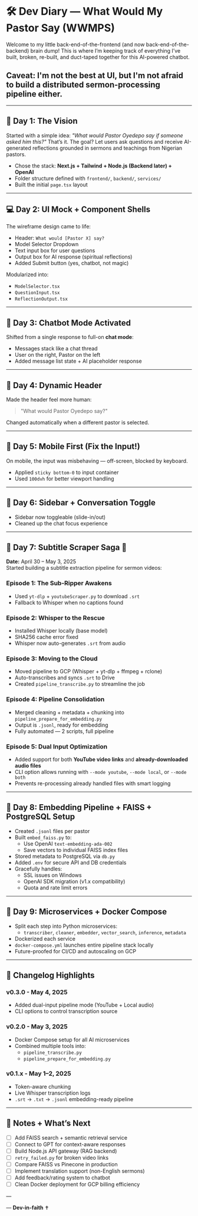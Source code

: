# 🛠️ Dev Diary — What Would My Pastor Say (WWMPS)

Welcome to my little back-end-of-the-frontend (and now back-end-of-the-backend) brain dump! This is where I’m keeping track of everything I’ve built, broken, re-built, and duct-taped together for this AI-powered chatbot.

## Caveat: I'm not the best at UI, but I'm not afraid to build a distributed sermon-processing pipeline either.
---

## 📅 Day 1: The Vision
Started with a simple idea: *"What would Pastor Oyedepo say if someone asked him this?"* That’s it. The goal? Let users ask questions and receive AI-generated reflections grounded in sermons and teachings from Nigerian pastors.

- Chose the stack: **Next.js + Tailwind + Node.js (Backend later) + OpenAI**
- Folder structure defined with `frontend/`, `backend/`, `services/`
- Built the initial `page.tsx` layout

---

## 💻 Day 2: UI Mock + Component Shells
The wireframe design came to life:
- Header: `What would [Pastor X] say?`
- Model Selector Dropdown
- Text input box for user questions
- Output box for AI response (spiritual reflections)
- Added Submit button (yes, chatbot, not magic)

Modularized into:
- `ModelSelector.tsx`
- `QuestionInput.tsx`
- `ReflectionOutput.tsx`

---

## 🧪 Day 3: Chatbot Mode Activated
Shifted from a single response to full-on **chat mode**:
- Messages stack like a chat thread
- User on the right, Pastor on the left
- Added message list state + AI placeholder response

---

## 🔄 Day 4: Dynamic Header
Made the header feel more human:
> "What would Pastor Oyedepo say?"

Changed automatically when a different pastor is selected.

---

## 📱 Day 5: Mobile First (Fix the Input!)
On mobile, the input was misbehaving — off-screen, blocked by keyboard.
- Applied `sticky bottom-0` to input container
- Used `100dvh` for better viewport handling

---

## 🧩 Day 6: Sidebar + Conversation Toggle
- Sidebar now toggleable (slide-in/out)
- Cleaned up the chat focus experience

---

## 📓 Day 7: Subtitle Scraper Saga 🍿  
**Date:** April 30 – May 3, 2025  
Started building a subtitle extraction pipeline for sermon videos:

### Episode 1: The Sub-Ripper Awakens
- Used `yt-dlp` + `youtubeScraper.py` to download `.srt`
- Fallback to Whisper when no captions found

### Episode 2: Whisper to the Rescue
- Installed Whisper locally (base model)
- SHA256 cache error fixed
- Whisper now auto-generates `.srt` from audio

### Episode 3: Moving to the Cloud
- Moved pipeline to GCP (Whisper + yt-dlp + ffmpeg + rclone)
- Auto-transcribes and syncs `.srt` to Drive
- Created `pipeline_transcribe.py` to streamline the job

### Episode 4: Pipeline Consolidation
- Merged cleaning + metadata + chunking into `pipeline_prepare_for_embedding.py`
- Output is `.jsonl`, ready for embedding
- Fully automated — 2 scripts, full pipeline

### Episode 5: Dual Input Optimization
- Added support for both **YouTube video links** and **already-downloaded audio files**
- CLI option allows running with `--mode youtube`, `--mode local`, or `--mode both`
- Prevents re-processing already handled files with smart logging

---

## 🧠 Day 8: Embedding Pipeline + FAISS + PostgreSQL Setup
- Created `.jsonl` files per pastor
- Built `embed_faiss.py` to:
  - Use OpenAI `text-embedding-ada-002`
  - Save vectors to individual FAISS index files
- Stored metadata to PostgreSQL via `db.py`
- Added `.env` for secure API and DB credentials
- Gracefully handles:
  - SSL issues on Windows
  - OpenAI SDK migration (v1.x compatibility)
  - Quota and rate limit errors

---

## 🐳 Day 9: Microservices + Docker Compose
- Split each step into Python microservices:
  - `transcriber`, `cleaner`, `embedder`, `vector_search`, `inference`, `metadata`
- Dockerized each service
- `docker-compose.yml` launches entire pipeline stack locally
- Future-proofed for CI/CD and autoscaling on GCP

---

## 📜 Changelog Highlights

### v0.3.0 - May 4, 2025
- Added dual-input pipeline mode (YouTube + Local audio)
- CLI options to control transcription source

### v0.2.0 - May 3, 2025
- Docker Compose setup for all AI microservices
- Combined multiple tools into:
  - `pipeline_transcribe.py`
  - `pipeline_prepare_for_embedding.py`

### v0.1.x - May 1–2, 2025
- Token-aware chunking
- Live Whisper transcription logs
- `.srt` → `.txt` → `.jsonl` embedding-ready pipeline

---

## 🧼 Notes + What’s Next
- [ ] Add FAISS search + semantic retrieval service
- [ ] Connect to GPT for context-aware responses
- [ ] Build Node.js API gateway (RAG backend)
- [ ] `retry_failed.py` for broken video links
- [ ] Compare FAISS vs Pinecone in production
- [ ] Implement translation support (non-English sermons)
- [ ] Add feedback/rating system to chatbot
- [ ] Clean Docker deployment for GCP billing efficiency

—

— **Dev-in-faith** ✝️

